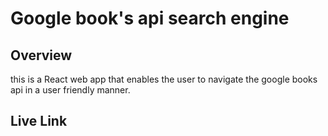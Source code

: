 # Google book's api search engine

## Overview

this is a React web app that enables the user to navigate the google books api in a user friendly manner.

## Live Link
